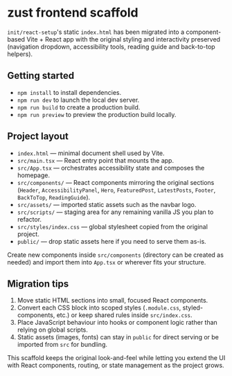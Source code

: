 # zust frontend scaffold

`init/react-setup`'s static `index.html` has been migrated into a component-based Vite + React app with the original styling and interactivity preserved (navigation dropdown, accessibility tools, reading guide and back-to-top helpers).

## Getting started

- `npm install` to install dependencies.
- `npm run dev` to launch the local dev server.
- `npm run build` to create a production build.
- `npm run preview` to preview the production build locally.

## Project layout

- `index.html` — minimal document shell used by Vite.
- `src/main.tsx` — React entry point that mounts the app.
- `src/App.tsx` — orchestrates accessibility state and composes the homepage.
- `src/components/` — React components mirroring the original sections (`Header`, `AccessibilityPanel`, `Hero`, `FeaturedPost`, `LatestPosts`, `Footer`, `BackToTop`, `ReadingGuide`).
- `src/assets/` — imported static assets such as the navbar logo.
- `src/scripts/` — staging area for any remaining vanilla JS you plan to refactor.
- `src/styles/index.css` — global stylesheet copied from the original project.
- `public/` — drop static assets here if you need to serve them as-is.

Create new components inside `src/components` (directory can be created as needed) and import them into `App.tsx` or wherever fits your structure.

## Migration tips

1. Move static HTML sections into small, focused React components.
2. Convert each CSS block into scoped styles (`.module.css`, styled-components, etc.) or keep shared rules inside `src/index.css`.
3. Place JavaScript behaviour into hooks or component logic rather than relying on global scripts.
4. Static assets (images, fonts) can stay in `public` for direct serving or be imported from `src` for bundling.

This scaffold keeps the original look-and-feel while letting you extend the UI with React components, routing, or state management as the project grows.
